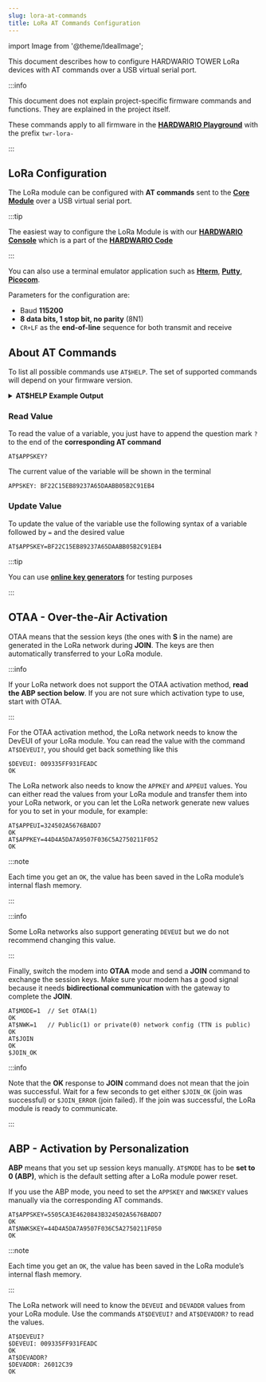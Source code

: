 ```yaml
---
slug: lora-at-commands
title: LoRa AT Commands Configuration
---
```

import Image from '@theme/IdealImage';

This document describes how to configure HARDWARIO TOWER LoRa devices with AT commands over a USB virtual serial port.

:::info

This document does not explain project-specific firmware commands and functions. They are explained in the project itself.

These commands apply to all firmware in the [**HARDWARIO Playground**](../desktop-programming/about-playground.md) with the prefix `twr-lora-`

:::

## LoRa Configuration

The LoRa module can be configured with **AT commands** sent to the [**Core Module**](../hardware-modules/about-core-module.md) over a USB virtual serial port.

:::tip

The easiest way to configure the LoRa Module is with our [**HARDWARIO Console**](../firmware-development/hardwario-tower-console.md) which is a part of the [**HARDWARIO Code**](../firmware-development/about-hardwario-code.md)

:::

You can also use a terminal emulator application such as [**Hterm**](http://der-hammer.info/pages/terminal.html), [**Putty**](https://www.chiark.greenend.org.uk/~sgtatham/putty/latest.html), [**Picocom**](https://pkgs.org/download/picocom).

Parameters for the configuration are:
- Baud **115200**
- **8 data bits, 1 stop bit, no parity** (8N1)
- `CR+LF` as the **end-of-line** sequence for both transmit and receive

## About AT Commands

To list all possible commands use `AT$HELP`. The set of supported commands will depend on your firmware version.

<details><summary><b>AT$HELP Example Output</b></summary>
<p>

```showLineNumbers
AT$HELP
AT$DEVEUI
AT$DEVADDR
AT$NWKSKEY
AT$APPSKEY
AT$APPKEY
AT$APPEUI
AT$BAND 0:AS923, 1:AU915, 5:EU868, 6:KR920, 7:IN865, 8:US915
AT$MODE 0:ABP, 1:OTAA
AT$NWK Network type 0:private, 1:public
AT$ADR Automatic data rate 0:disabled, 1:enabled
AT$DR Data rate 0-15
AT$REPU Repeat of unconfirmed transmissions 1-15
AT$REPC Repeat of confirmed transmissions 1-8
AT$JOIN Send OTAA Join packet
AT$FRMCNT Get frame counters
AT$LNCHECK MAC Link Check
AT$RFQ Get RSSI/SNR of last RX packet
AT$DEBUG Show debug UART communication
AT$REBOOT Firmware reboot
AT$FRESET LoRa Module factory reset
AT$SEND Immediately send packet
AT$STATUS Show status
AT$BLINK LED blink 3 times
AT$LED LED on/off
AT+CLAC List all available AT commands
AT$HELP This help
```

</p>
</details>

### Read Value

To read the value of a variable, you just have to append the question mark `?` to the end of the **corresponding AT command**

```
AT$APPSKEY?
```

The current value of the variable will be shown in the terminal

```
APPSKEY: BF22C15EB89237A65DAABB05B2C91EB4
```

### Update Value

To update the value of the variable use the following syntax of a variable followed by `=` and the desired value

```
AT$APPSKEY=BF22C15EB89237A65DAABB05B2C91EB4
```

:::tip

You can use [**online key generators**](https://loratools.nl/#/keys) for testing purposes

:::

## OTAA - Over-the-Air Activation

OTAA means that the session keys (the ones with **S** in the name) are generated in the LoRa network during **JOIN**. The keys are then automatically transferred to your LoRa module.

:::info

If your LoRa network does not support the OTAA activation method, **read the ABP section below**. If you are not sure which activation type to use, start with OTAA.

:::

For the OTAA activation method, the LoRa network needs to know the DevEUI of your LoRa module. You can read the value with the command `AT$DEVEUI?`, you should get back something like this

```
$DEVEUI: 009335FF931FEADC
OK
```

The LoRa network also needs to know the `APPKEY` and `APPEUI` values. You can either read the values from your LoRa module and transfer them into your LoRa network, or you can let the LoRa network generate new values for you to set in your module, for example:

```
AT$APPEUI=324502A5676BADD7
OK
AT$APPKEY=44D4A5DA7A9507F036C5A2750211F052
OK
```

:::note

Each time you get an `OK`, the value has been saved in the LoRa module’s internal flash memory.

:::

:::info

Some LoRa networks also support generating `DEVEUI` but we do not recommend changing this value.

:::

Finally, switch the modem into **OTAA** mode and send a **JOIN** command to exchange the session keys. Make sure your modem has a good signal because it needs **bidirectional communication** with the gateway to complete the **JOIN**.

```
AT$MODE=1  // Set OTAA(1)
OK
AT$NWK=1   // Public(1) or private(0) network config (TTN is public)
OK
AT$JOIN
OK
$JOIN_OK
```

:::info

Note that the **OK** response to **JOIN** command does not mean that the join was successful. Wait for a few seconds to get either `$JOIN_OK` (join was successful) or `$JOIN_ERROR` (join failed). If the join was successful, the LoRa module is ready to communicate.

:::

## ABP - Activation by Personalization

**ABP** means that you set up session keys manually. `AT$MODE` has to be **set to 0 (ABP)**, which is the default setting after a LoRa module power reset.

If you use the ABP mode, you need to set the `APPSKEY` and `NWKSKEY` values manually via the corresponding AT commands.

```
AT$APPSKEY=5505CA3E4620843B324502A5676BADD7
OK
AT$NWKSKEY=44D4A5DA7A9507F036C5A2750211F050
OK
```

:::note

Each time you get an `OK`, the value has been saved in the LoRa module’s internal flash memory.

:::

The LoRa network will need to know the `DEVEUI` and `DEVADDR` values from your LoRa module.
Use the commands `AT$DEVEUI?` and `AT$DEVADDR?` to read the values.

```
AT$DEVEUI?
$DEVEUI: 009335FF931FEADC
OK
AT$DEVADDR?
$DEVADDR: 26012C39
OK
```

